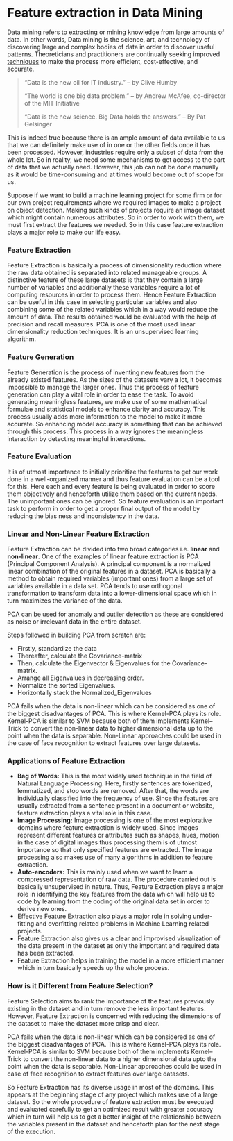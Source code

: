 ﻿# Feature extraction in Data Mining 

Data mining refers to extracting or mining knowledge from large amounts of data. In other words, Data mining is the science, art, and technology of discovering large and complex bodies of data in order to discover useful patterns. Theoreticians and practitioners are continually seeking improved [techniques](https://www.geeksforgeeks.org/data-mining-techniques/) to make the process more efficient, cost-effective, and accurate.

> “Data is the new oil for IT industry.” – by Clive Humby
> 
> “The world is one big data problem.” – by Andrew McAfee, co-director of the MIT Initiative
> 
> “Data is the new science. Big Data holds the answers.” – By Pat Gelsinger

This is indeed true because there is an ample amount of data available to us that we can definitely make use of in one or the other fields once it has been processed. However, industries require only a subset of data from the whole lot. So in reality, we need some mechanisms to get access to the part of data that we actually need. However, this job can not be done manually as it would be time-consuming and at times would become out of scope for us.

Suppose if we want to build a machine learning project for some firm or for our own project requirements where we required images to make a project on object detection. Making such kinds of projects require an image dataset which might contain numerous attributes. So in order to work with them, we must first extract the features we needed. So in this case feature extraction plays a major role to make our life easy.

### Feature Extraction

Feature Extraction is basically a process of dimensionality reduction where the raw data obtained is separated into related manageable groups. A distinctive feature of these large datasets is that they contain a large number of variables and additionally these variables require a lot of computing resources in order to process them. Hence Feature Extraction can be useful in this case in selecting particular variables and also combining some of the related variables which in a way would reduce the amount of data. The results obtained would be evaluated with the help of precision and recall measures. PCA is one of the most used linear dimensionality reduction techniques. It is an unsupervised learning algorithm.

### Feature Generation

Feature Generation is the process of inventing new features from the already existed features. As the sizes of the datasets vary a lot, it becomes impossible to manage the larger ones. Thus this process of feature generation can play a vital role in order to ease the task. To avoid generating meaningless features, we make use of some mathematical formulae and statistical models to enhance clarity and accuracy. This process usually adds more information to the model to make it more accurate. So enhancing model accuracy is something that can be achieved through this process. This process in a way ignores the meaningless interaction by detecting meaningful interactions.

### Feature Evaluation

It is of utmost importance to initially prioritize the features to get our work done in a well-organized manner and thus feature evaluation can be a tool for this. Here each and every feature is being evaluated in order to score them objectively and henceforth utilize them based on the current needs. The unimportant ones can be ignored. So feature evaluation is an important task to perform in order to get a proper final output of the model by reducing the bias ness and inconsistency in the data.

### Linear and Non-Linear Feature Extraction

Feature Extraction can be divided into two broad categories i.e. **linear** and **non-linear**. One of the examples of linear feature extraction is PCA (Principal Component Analysis). A principal component is a normalized linear combination of the original features in a dataset. PCA is basically a method to obtain required variables (important ones) from a large set of variables available in a data set. PCA tends to use orthogonal transformation to transform data into a lower-dimensional space which in turn maximizes the variance of the data.

PCA can be used for anomaly and outlier detection as these are considered as noise or irrelevant data in the entire dataset. 

Steps followed in building PCA from scratch are:

*   Firstly, standardize the data 
*   Thereafter, calculate the Covariance-matrix
*   Then, calculate the Eigenvector & Eigenvalues for the Covariance-matrix.
*   Arrange all Eigenvalues in decreasing order.
*   Normalize the sorted Eigenvalues.
*   Horizontally stack the Normalized\_Eigenvalues 

PCA fails when the data is non-linear which can be considered as one of the biggest disadvantages of PCA. This is where Kernel-PCA plays its role. Kernel-PCA is similar to SVM because both of them implements Kernel–Trick to convert the non-linear data to higher dimensional data up to the point when the data is separable. Non-Linear approaches could be used in the case of face recognition to extract features over large datasets.

### Applications of Feature Extraction

*   **Bag of Words:** This is the most widely used technique in the field of Natural Language Processing. Here, firstly sentences are tokenized, lemmatized, and stop words are removed. After that, the words are individually classified into the frequency of use. Since the features are usually extracted from a sentence present in a document or website, feature extraction plays a vital role in this case.
*   **Image Processing:** Image processing is one of the most explorative domains where feature extraction is widely used. Since images represent different features or attributes such as shapes, hues, motion in the case of digital images thus processing them is of utmost importance so that only specified features are extracted. The image processing also makes use of many algorithms in addition to feature extraction.
*   **Auto-encoders:** This is mainly used when we want to learn a compressed representation of raw data. The procedure carried out is basically unsupervised in nature. Thus, Feature Extraction plays a major role in identifying the key features from the data which will help us to code by learning from the coding of the original data set in order to derive new ones.
*   Effective Feature Extraction also plays a major role in solving under-fitting and overfitting related problems in Machine Learning related projects.
*   Feature Extraction also gives us a clear and improvised visualization of the data present in the dataset as only the important and required data has been extracted.
*   Feature Extraction helps in training the model in a more efficient manner which in turn basically speeds up the whole process.

### How is it Different from Feature Selection?

Feature Selection aims to rank the importance of the features previously existing in the dataset and in turn remove the less important features. However, Feature Extraction is concerned with reducing the dimensions of the dataset to make the dataset more crisp and clear.

PCA fails when the data is non-linear which can be considered as one of the biggest disadvantages of PCA. This is where Kernel-PCA plays its role. Kernel-PCA is similar to SVM because both of them implements Kernel–Trick to convert the non-linear data to a higher dimensional data upto the point when the data is separable. Non-Linear approaches could be used in case of face recognition to extract features over large datasets.

So Feature Extraction has its diverse usage in most of the domains. This appears at the beginning stage of any project which makes use of a large dataset. So the whole procedure of feature extraction must be executed and evaluated carefully to get an optimized result with greater accuracy which in turn will help us to get a better insight of the relationship between the variables present in the dataset and henceforth plan for the next stage of the execution.

